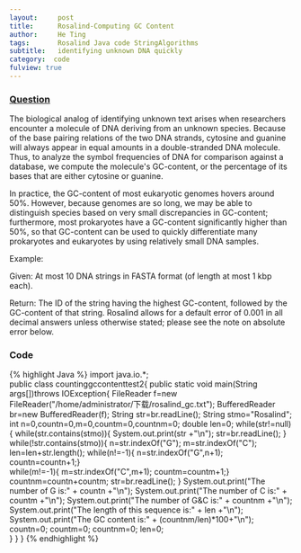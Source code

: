 ```yaml
---
layout:     post
title:      Rosalind-Computing GC Content
author:     He Ting
tags:       Rosalind Java code StringAlgorithms
subtitle:   identifying unknown DNA quickly
category:  code
fulview: true
---
```

### [Question](http://rosalind.info/problems/gc/)
The biological analog of identifying unknown text arises when researchers encounter a molecule of DNA deriving from an unknown species. Because of the base pairing relations of the two DNA strands, cytosine and guanine will always appear in equal amounts in a double-stranded DNA molecule. Thus, to analyze the symbol frequencies of DNA for comparison against a database, we compute the molecule's GC-content, or the percentage of its bases that are either cytosine or guanine.

In practice, the GC-content of most eukaryotic genomes hovers around 50%. However, because genomes are so long, we may be able to distinguish species based on very small discrepancies in GC-content; furthermore, most prokaryotes have a GC-content significantly higher than 50%, so that GC-content can be used to quickly differentiate many prokaryotes and eukaryotes by using relatively small DNA samples.

Example:

Given: At most 10 DNA strings in FASTA format (of length at most 1 kbp each).

Return: The ID of the string having the highest GC-content, followed by the GC-content of that string. Rosalind allows for a default error of 0.001 in all decimal answers unless otherwise stated; please see the note on absolute error below.

### Code
{% highlight Java %}
import java.io.*;                                                              
public class countinggccontenttest2{
public static void main(String args[])throws IOException{
FileReader f=new FileReader("/home/administrator/下载/rosalind_gc.txt");
BufferedReader br=new BufferedReader(f);
String str=br.readLine();
String stmo="Rosalind";
int n=0,countn=0,m=0,countm=0,countnm=0;
double len=0;
while(str!=null){
        while(str.contains(stmo)){
        System.out.print(str +"\n");
        str=br.readLine();
        }
        while(!str.contains(stmo)){
        n=str.indexOf("G");
        m=str.indexOf("C");
        len=len+str.length();
                        while(n!=-1){
                        n=str.indexOf("G",n+1);
                        countn=countn+1;}       
                        while(m!=-1){
                        m=str.indexOf("C",m+1);
                        countm=countm+1;}   
        countnm=countn+countm;
        str=br.readLine();
        }
        System.out.print("The number of G is:" + countn +"\n"); 
        System.out.print("The number of C is:" + countm +"\n");
        System.out.print("The number of G&C is:" + countnm +"\n");
        System.out.print("The length of this sequence is:" + len +"\n"); 
        System.out.print("The GC content is:" + (countnm/len)*100+"\n");
        countn=0;
        countm=0;
        countnm=0;
        len=0;  
        }
}
}
{% endhighlight %}
